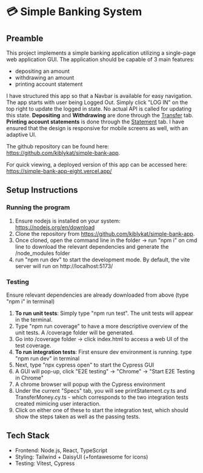 # 💳 Simple Banking System

## Preamble

This project implements a simple banking application utilizing a single-page web application GUI. The application should be capable of 3 main features:

- depositing an amount
- withdrawing an amount
- printing account statement

I have structured this app so that a Navbar is available for easy navigation. The app starts with user being Logged Out. Simply click "LOG IN" on the top right to update the logged in state. No actual API is called for updating this state. <b>Depositing</b> and <b>Withdrawing</b> are done through the <u>Transfer</u> tab. <b>Printing account statements</b> is done through the <u>Statement</u> tab. I have ensured that the design is responsive for mobile screens as well, with an adaptive UI.

The github repository can be found here: https://github.com/kiblykat/simple-bank-app.

For quick viewing, a deployed version of this app can be accessed here:
https://simple-bank-app-eight.vercel.app/

## Setup Instructions

### Running the program

1. Ensure nodejs is installed on your system: https://nodejs.org/en/download
2. Clone the repository from https://github.com/kiblykat/simple-bank-app.
3. Once cloned, open the command line in the folder -> run "npm i" on cmd line to download the relevant dependencies and generate the /node_modules folder
4. run "npm run dev" to start the development mode. By default, the vite server will run on http://localhost:5173/

### Testing

Ensure relevant dependencies are already downloaded from above (type "npm i" in terminal)

1. <b>To run unit tests</b>: Simply type "npm run test". The unit tests will appear in the terminal.
2. Type "npm run coverage" to have a more descriptive overview of the unit tests. A /coverage folder will be generated.
3. Go into /coverage folder -> click index.html to access a web UI of the test coverage.
4. <b>To run integration tests</b>: First ensure dev environment is running. type "npm run dev" in terminal
5. Next, type "npx cypress open" to start the Cypress GUI
6. A GUI will pop-up, click "E2E testing" -> "Chrome" -> "Start E2E Testing in Chrome"
7. A chrome browser will popup with the Cypress environment
8. Under the current "Specs" tab, you will see printStatement.cy.ts and TransferMoney.cy.ts - which corresponds to the two integration tests created mimicing user interaction.
9. Click on either one of these to start the integration test, which should show the steps taken as well as the passing tests.

## Tech Stack

- Frontend: Node.js, React, TypeScript
- Styling: Tailwind + DaisyUI (+fontawesome for icons)
- Testing: Vitest, Cypress
